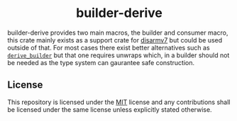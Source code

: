 <h1 align="center">
    builder-derive
</h1>

builder-derive provides two main macros, the builder and consumer macro, this crate mainly exists as a support crate for [disarmv7](https://github.com/ivario123/disarmv7) but could be used outside of that. For most cases there exist better alternatives such as [`derive_builder`](https://docs.rs/derive_builder/latest/derive_builder/) but that one requires unwraps which, in a builder should not be needed as the type system can gaurantee safe construction.

## License

This repository is licensed under the [MIT](./LICENSE) license and any contributions shall be licensed under the same license unless explicitly stated otherwise.
